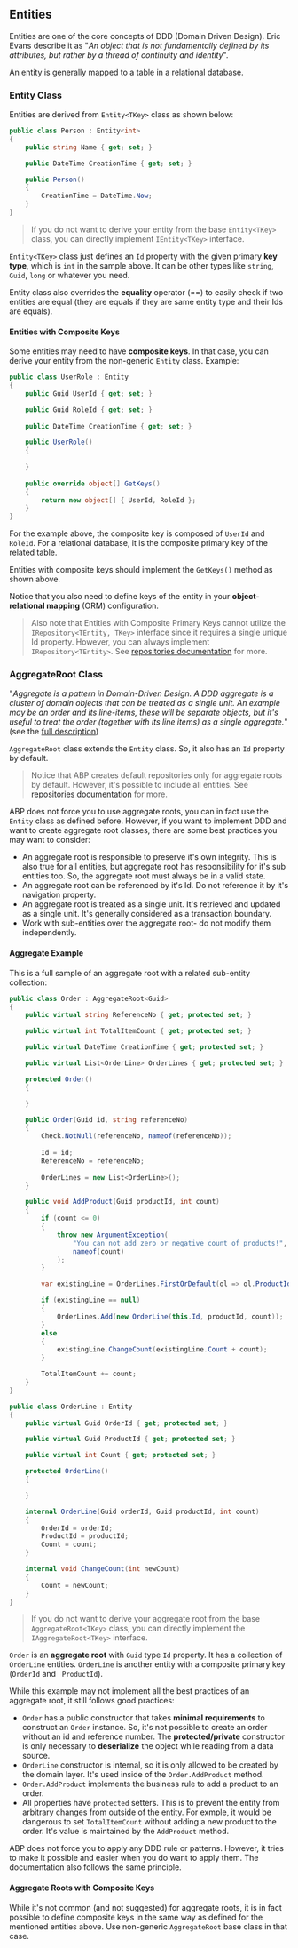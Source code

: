 ## Entities

Entities are one of the core concepts of DDD (Domain Driven Design). Eric Evans describe it as "*An object that is not fundamentally defined by its attributes, but rather by a thread of continuity and identity*".

An entity is generally mapped to a table in a relational database.

### Entity Class

Entities are derived from `Entity<TKey>` class as shown below:

```C#
public class Person : Entity<int>
{
    public string Name { get; set; }

    public DateTime CreationTime { get; set; }

    public Person()
    {
        CreationTime = DateTime.Now;
    }
}
```

> If you do not want to derive your entity from the base `Entity<TKey>` class, you can directly implement `IEntity<TKey>` interface.

`Entity<TKey>` class just defines an `Id` property with the given primary **key type**, which is `int` in the sample above. It can be other types like `string`, `Guid`, `long` or whatever you need.

Entity class also overrides the **equality** operator (==) to easily check if two entities are equal (they are equals if they are same entity type and their Ids are equals).

#### Entities with Composite Keys

Some entities may need to have **composite keys**. In that case, you can derive your entity from the non-generic `Entity` class. Example:

````C#
public class UserRole : Entity
{
    public Guid UserId { get; set; }

    public Guid RoleId { get; set; }
    
    public DateTime CreationTime { get; set; }

    public UserRole()
    {
            
    }
    
    public override object[] GetKeys()
    {
        return new object[] { UserId, RoleId };
    }
}
````

For the example above, the composite key is composed of `UserId` and `RoleId`. For a relational database, it is the composite primary key of the related table.

Entities with composite keys should implement the `GetKeys()` method as shown above.

Notice that you also need to define keys of the entity in your **object-relational mapping** (ORM) configuration.

> Also note that Entities with Composite Primary Keys cannot utilize the `IRepository<TEntity, TKey>` interface since it requires a single unique Id property.  However, you can always implement `IRepository<TEntity>`. See [repositories documentation](Repositories.md) for more.


### AggregateRoot Class

"*Aggregate is a pattern in Domain-Driven Design. A DDD aggregate is a cluster of domain objects that can be treated as a single unit. An example may be an order and its line-items, these will be separate objects, but it's useful to treat the order (together with its line items) as a single aggregate.*" (see the [full description](http://martinfowler.com/bliki/DDD_Aggregate.html))

`AggregateRoot` class extends the `Entity` class. So, it also has an `Id` property by default.

> Notice that ABP creates default repositories only for aggregate roots by default. However, it's possible to include all entities. See [repositories documentation](Repositories.md) for more. 

ABP does not force you to use aggregate roots, you can in fact use the `Entity` class as defined before. However, if you want to implement DDD and want to create aggregate root classes, there are some best practices you may want to consider:

* An aggregate root is responsible to preserve it's own integrity. This is also true for all entities, but aggregate root has responsibility for it's sub entities too. So, the aggregate root must always be in a valid state.
* An aggregate root can be referenced by it's Id. Do not reference it by it's navigation property.
* An aggregate root is treated as a single unit. It's retrieved and updated as a single unit. It's generally considered as a transaction boundary.
* Work with sub-entities over the aggregate root- do not modify them independently.

#### Aggregate Example

This is a full sample of an aggregate root with a related sub-entity collection:

````C#
public class Order : AggregateRoot<Guid>
{
    public virtual string ReferenceNo { get; protected set; }

    public virtual int TotalItemCount { get; protected set; }

    public virtual DateTime CreationTime { get; protected set; }

    public virtual List<OrderLine> OrderLines { get; protected set; }

    protected Order()
    {

    }

    public Order(Guid id, string referenceNo)
    {
        Check.NotNull(referenceNo, nameof(referenceNo));
        
        Id = id;
        ReferenceNo = referenceNo;
        
        OrderLines = new List<OrderLine>();
    }

    public void AddProduct(Guid productId, int count)
    {
        if (count <= 0)
        {
            throw new ArgumentException(
                "You can not add zero or negative count of products!",
                nameof(count)
            );
        }

        var existingLine = OrderLines.FirstOrDefault(ol => ol.ProductId == productId);

        if (existingLine == null)
        {
            OrderLines.Add(new OrderLine(this.Id, productId, count));
        }
        else
        {
            existingLine.ChangeCount(existingLine.Count + count);
        }

        TotalItemCount += count;
    }
}

public class OrderLine : Entity
{
    public virtual Guid OrderId { get; protected set; }

    public virtual Guid ProductId { get; protected set; }

    public virtual int Count { get; protected set; }

    protected OrderLine()
    {

    }

    internal OrderLine(Guid orderId, Guid productId, int count)
    {
        OrderId = orderId;
        ProductId = productId;
        Count = count;
    }

    internal void ChangeCount(int newCount)
    {
        Count = newCount;
    }
}
````

> If you do not want to derive your aggregate root from the base `AggregateRoot<TKey>` class, you can directly implement the `IAggregateRoot<TKey>` interface.

`Order` is an **aggregate root** with `Guid` type `Id` property. It has a collection of `OrderLine` entities. `OrderLine` is another entity with a composite primary key (`OrderId`  and ` ProductId`).

While this example may not implement all the best practices of an aggregate root, it still follows good practices:

* `Order` has a public constructor that takes **minimal requirements** to construct an `Order` instance. So, it's not possible to create an order without an id and reference number. The **protected/private** constructor is only necessary to **deserialize** the object while reading from a data source.
* `OrderLine` constructor is internal, so it is only allowed to be created by the domain layer. It's used inside of the `Order.AddProduct` method.
* `Order.AddProduct` implements the business rule to add a product to an order.
* All properties have `protected` setters. This is to prevent the entity from arbitrary changes from outside of the entity. For exmple, it would be dangerous to set `TotalItemCount` without adding a new product to the order. It's value is maintained by the `AddProduct` method.

ABP does not force you to apply any DDD rule or patterns. However, it tries to make it possible and easier when you do want to apply them. The documentation also follows the same principle.

#### Aggregate Roots with Composite Keys

While it's not common (and not suggested) for aggregate roots, it is in fact possible to define composite keys in the same way as defined for the mentioned entities above. Use non-generic `AggregateRoot` base class in that case.
